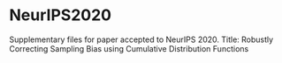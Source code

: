 # NeurIPS2020
Supplementary files for paper accepted to NeurIPS 2020. Title: Robustly Correcting Sampling Bias using Cumulative Distribution Functions
